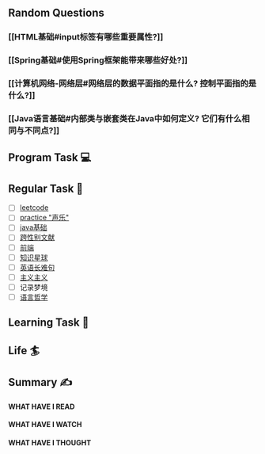 ## Random Questions
### [[HTML基础#input标签有哪些重要属性?]]

### [[Spring基础#使用Spring框架能带来哪些好处?]]

### [[计算机网络-网络层#网络层的数据平面指的是什么? 控制平面指的是什么?]]

### [[Java语言基础#内部类与嵌套类在Java中如何定义? 它们有什么相同与不同点?]]



## Program Task  💻

## Regular Task  🤡
- [ ] [leetcode](https://leetcode.cn/study-plan/algorithms/?progress=tyz0ksg)
- [ ] [practice "声乐"](https://docs.google.com/spreadsheets/d/1F0zsAOoyfBXu63_U2zy0et0Ku1OxZ0DCDKUsEI5Ebjs/edit#gid=1676784532)
- [ ] [java基础](https://javaguide.cn/java/basis/java-basic-questions-01.html#%E5%9F%BA%E7%A1%80%E6%A6%82%E5%BF%B5)
- [ ] [跨性别文献](https://transreads.org/tag/article/)
- [ ] [前端](https://web.qianguyihao.com)
- [ ] [知识星球](http://svip.iocoder.cn/index/index.html)
- [ ] [英语长难句](https://www.bilibili.com/video/BV1mC4y1p7Fh?p=154)
- [ ] [主义主义](https://space.bilibili.com/23191782/channel/seriesdetail?sid=1424248)
- [ ] 记录梦境
- [ ] [语言哲学](https://www.bilibili.com/video/BV1hL4y1b73o)

## Learning Task 🎯

## Life 🏄

## Summary ✍
####  WHAT HAVE I READ

#### WHAT HAVE I WATCH

#### WHAT HAVE I THOUGHT
